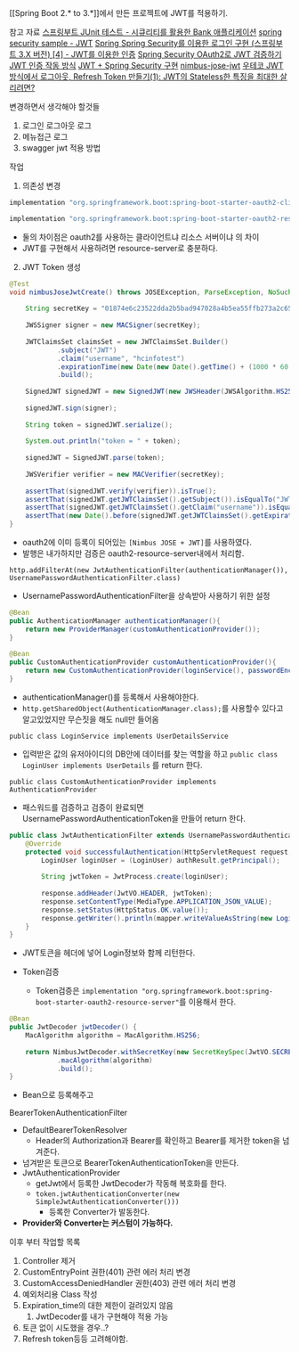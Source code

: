 [[Spring Boot 2.* to 3.*]]에서 만든 프로젝트에 JWT를 적용하기.

참고 자료
[스프링부트 JUnit 테스트 - 시큐리티를 활용한 Bank 애플리케이션](https://github.com/codingspecialist/junit-bank-class)
[spring security sample - JWT](https://github.com/spring-projects/spring-security-samples/tree/main/servlet/spring-boot/java/jwt/login)
[Spring Spring Security를 이용한 로그인 구현 (스프링부트 3.X 버전) [4] - JWT를 이용한 인증](https://velog.io/@dh1010a/Spring-Spring-Security%EB%A5%BC-%EC%9D%B4%EC%9A%A9%ED%95%9C-%EB%A1%9C%EA%B7%B8%EC%9D%B8-%EA%B5%AC%ED%98%84-%EC%8A%A4%ED%94%84%EB%A7%81%EB%B6%80%ED%8A%B8-3.X-%EB%B2%84%EC%A0%84-4-JWT%EB%A5%BC-%EC%9D%B4%EC%9A%A9%ED%95%9C-%EC%9D%B8%EC%A6%9D)
[Spring Security OAuth2로 JWT 검증하기](https://velog.io/@hong1008/spring-oauth-jwt)
[JWT 인증 작동 방식](https://docs.spring.io/spring-security/reference/servlet/oauth2/resource-server/jwt.html#oauth2resourceserver-jwt-architecture)
[JWT + Spring Security 구현](https://velog.io/@wooyong99/JWT-Spring-Security-%EA%B5%AC%ED%98%84)
[nimbus-jose-jwt](https://connect2id.com/products/nimbus-jose-jwt/examples/jwt-with-hmac)
[우테코 JWT 방식에서 로그아웃, Refresh Token 만들기(1): JWT의 Stateless한 특징을 최대한 살리려면?](https://engineerinsight.tistory.com/232)

변경하면서 생각해야 할것들
1. 로그인 로그아웃 로그
2. 메뉴접근 로그
3. swagger jwt 적용 방법

작업
1. 의존성 변경
```groovy
implementation "org.springframework.boot:spring-boot-starter-oauth2-client"

implementation "org.springframework.boot:spring-boot-starter-oauth2-resource-server"
```
- 둘의 차이점은 oauth2를 사용하는 클라이언트냐 리소스 서버이냐 의 차이
- JWT를 구현해서 사용하려면 resource-server로 충분하다.

2. JWT Token 생성
```java
@Test  
void nimbusJoseJwtCreate() throws JOSEException, ParseException, NoSuchAlgorithmException {  
  
    String secretKey = "01874e6c23522dda2b5bad947028a4b5ea55ffb273a2c650a4fef31469519942";  
  
    JWSSigner signer = new MACSigner(secretKey);  
  
    JWTClaimsSet claimsSet = new JWTClaimsSet.Builder()  
            .subject("JWT")  
            .claim("username", "hcinfotest")  
            .expirationTime(new Date(new Date().getTime() + (1000 * 60 * 60 * 24 * 7)))  
            .build();  
  
    SignedJWT signedJWT = new SignedJWT(new JWSHeader(JWSAlgorithm.HS256), claimsSet);  
  
    signedJWT.sign(signer);  
  
    String token = signedJWT.serialize();  
  
    System.out.println("token = " + token);  
  
    signedJWT = SignedJWT.parse(token);  
  
    JWSVerifier verifier = new MACVerifier(secretKey);  
  
    assertThat(signedJWT.verify(verifier)).isTrue();  
    assertThat(signedJWT.getJWTClaimsSet().getSubject()).isEqualTo("JWT");  
    assertThat(signedJWT.getJWTClaimsSet().getClaim("username")).isEqualTo("hcinfotest");  
    assertThat(new Date().before(signedJWT.getJWTClaimsSet().getExpirationTime())).isTrue();  
}
```
- oauth2에 이미 등록이 되어있는 `[Nimbus JOSE + JWT]`를 사용하였다.
- 발행은 내가하지만 검증은 oauth2-resource-server내에서 처리함.

`http.addFilterAt(new JwtAuthenticationFilter(authenticationManager()), UsernamePasswordAuthenticationFilter.class)`
- UsernamePasswordAuthenticationFilter을 상속받아 사용하기 위한 설정

```java
@Bean  
public AuthenticationManager authenticationManager(){  
    return new ProviderManager(customAuthenticationProvider());  
}  
  
@Bean  
public CustomAuthenticationProvider customAuthenticationProvider(){  
    return new CustomAuthenticationProvider(loginService(), passwordEncoder());  
}
```
- authenticationManager()를 등록해서 사용해야한다.
- `http.getSharedObject(AuthenticationManager.class);`를 사용할수 있다고 알고있었지만 무슨짓을 해도 null만 들어옴

`public class LoginService implements UserDetailsService`
- 입력받은 값의 유저아이디의 DB안에 데이터를 찾는 역할을 하고 `public class LoginUser implements UserDetails` 를 return 한다.

`public class CustomAuthenticationProvider implements AuthenticationProvider`
- 패스워드를 검증하고 검증이 완료되면 UsernamePasswordAuthenticationToken을 만들어 return 한다.

```java
public class JwtAuthenticationFilter extends UsernamePasswordAuthenticationFilter {
	@Override  
	protected void successfulAuthentication(HttpServletRequest request, HttpServletResponse response, FilterChain chain, Authentication authResult) throws IOException, ServletException {  
	    LoginUser loginUser = (LoginUser) authResult.getPrincipal();  
	  
	    String jwtToken = JwtProcess.create(loginUser);  
	  
	    response.addHeader(JwtVO.HEADER, jwtToken);  
	    response.setContentType(MediaType.APPLICATION_JSON_VALUE);  
	    response.setStatus(HttpStatus.OK.value());  
	    response.getWriter().println(mapper.writeValueAsString(new LoginResponse(loginUser)));  
	}
}
```
- JWT토큰을 헤더에 넣어 Login정보와 함께 리턴한다.

- Token검증
	- Token검증은 `implementation "org.springframework.boot:spring-boot-starter-oauth2-resource-server"`를 이용해서 한다.

```java
@Bean  
public JwtDecoder jwtDecoder() {  
    MacAlgorithm algorithm = MacAlgorithm.HS256;  
  
    return NimbusJwtDecoder.withSecretKey(new SecretKeySpec(JwtVO.SECRET.getBytes(), algorithm.getName()))  
            .macAlgorithm(algorithm)  
            .build();  
}
```
- Bean으로 등록해주고

BearerTokenAuthenticationFilter
- DefaultBearerTokenResolver
	- Header의 Authorization과 Bearer를 확인하고 Bearer를 제거한 token을 넘겨준다.
- 넘겨받은 토큰으로 BearerTokenAuthenticationToken을 만든다.
- JwtAuthenticationProvider
	- getJwt에서 등록한 JwtDecoder가 작동해 복호화를 한다.
	- `token.jwtAuthenticationConverter(new SimpleJwtAuthenticationConverter()))`
		- 등록한 Converter가 발동한다.
- **Provider와 Converter는 커스텀이 가능하다.** 

이후 부터 작업할 목록
1. Controller 제거
2. CustomEntryPoint 권한(401) 관련 에러 처리 변경
3. CustomAccessDeniedHandler 권한(403) 관련 에러 처리 변경
4. 예외처리용 Class 작성
5. Expiration_time의 대한 제한이 걸려있지 않음
	1. JwtDecoder를 내가 구현해야 적용 가능
6. 토큰 없이 시도했을 경우..?
7. Refresh token등등 고려해야함.